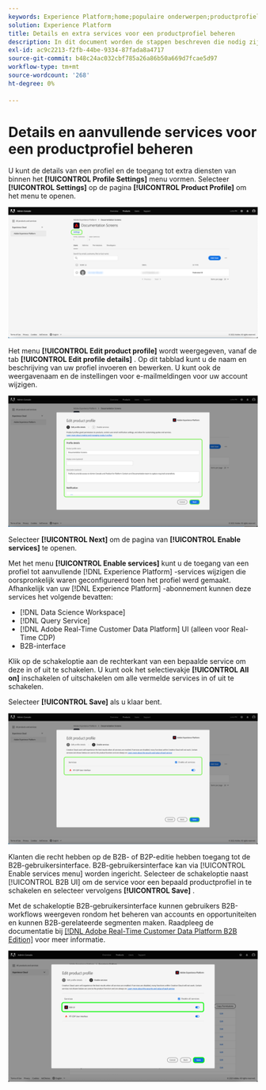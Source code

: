 ```yaml
---
keywords: Experience Platform;home;populaire onderwerpen;productprofiel
solution: Experience Platform
title: Details en extra services voor een productprofiel beheren
description: In dit document worden de stappen beschreven die nodig zijn om details en aanvullende services voor een productprofiel in de Adobe Admin Console te beheren. U kunt de details van een profiel en toegang tot extra diensten van binnen het menu van de Montages van het Profiel vormen.
exl-id: ac9c2213-f2fb-44be-9334-87fada8a4717
source-git-commit: b48c24ac032cbf785a26a86b50a669d7fcae5d97
workflow-type: tm+mt
source-wordcount: '268'
ht-degree: 0%

---
```


# Details en aanvullende services voor een productprofiel beheren

U kunt de details van een profiel en de toegang tot extra diensten van binnen het **[!UICONTROL Profile Settings]** menu vormen. Selecteer **[!UICONTROL Settings]** op de pagina **[!UICONTROL Product Profile]** om het menu te openen.

![ montages ](../images/settings.png)

Het menu **[!UICONTROL Edit product profile]** wordt weergegeven, vanaf de tab **[!UICONTROL Edit profile details]** . Op dit tabblad kunt u de naam en beschrijving van uw profiel invoeren en bewerken. U kunt ook de weergavenaam en de instellingen voor e-mailmeldingen voor uw account wijzigen.

![ geef-product-profiel uit ](../images/edit-product-profile.png)

Selecteer **[!UICONTROL Next]** om de pagina van **[!UICONTROL Enable services]** te openen.

Met het menu **[!UICONTROL Enable services]** kunt u de toegang van een profiel tot aanvullende [!DNL Experience Platform] -services wijzigen die oorspronkelijk waren geconfigureerd toen het profiel werd gemaakt. Afhankelijk van uw [!DNL Experience Platform] -abonnement kunnen deze services het volgende bevatten:

- [!DNL Data Science Workspace]
- [!DNL Query Service]
- [!DNL Adobe Real-Time Customer Data Platform] UI (alleen voor Real-Time CDP)
- B2B-interface

Klik op de schakeloptie aan de rechterkant van een bepaalde service om deze in of uit te schakelen. U kunt ook het selectievakje **[!UICONTROL All on]** inschakelen of uitschakelen om alle vermelde services in of uit te schakelen.

Selecteer **[!UICONTROL Save]** als u klaar bent.

![ toelaten-diensten ](../images/enable-services.png)

Klanten die recht hebben op de B2B- of B2P-editie hebben toegang tot de B2B-gebruikersinterface. B2B-gebruikersinterface kan via [!UICONTROL Enable services menu] worden ingericht. Selecteer de schakeloptie naast [!UICONTROL B2B UI] om de service voor een bepaald productprofiel in te schakelen en selecteer vervolgens **[!UICONTROL Save]** .

Met de schakeloptie B2B-gebruikersinterface kunnen gebruikers B2B-workflows weergeven rondom het beheren van accounts en opportuniteiten en kunnen B2B-gerelateerde segmenten maken. Raadpleeg de documentatie bij [[!DNL Adobe Real-Time Customer Data Platform B2B Edition]](../../rtcdp/b2b-overview.md) voor meer informatie.

![ toe:laten-b2b ](../images/enable-b2b.png)